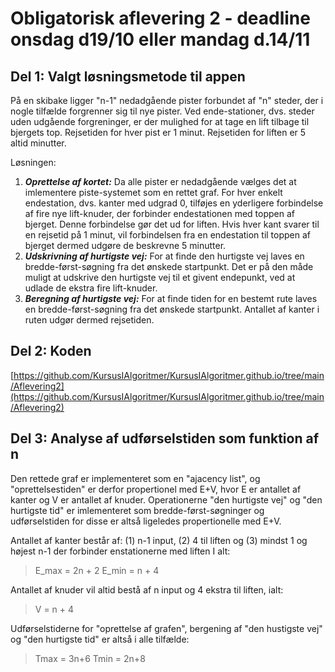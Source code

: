 # Obligatorisk aflevering 2 - deadline onsdag d19/10 eller mandag d.14/11

## Del 1: Valgt løsningsmetode til appen
På en skibake ligger "n-1" nedadgående pister forbundet af "n" steder, der i nogle tilfælde forgrenner sig til nye pister. Ved ende-stationer, dvs. steder uden udgående forgreninger, er der mulighed for at tage en lift tilbage til bjergets top. Rejsetiden for hver pist er 1 minut. Rejsetiden for liften er 5 altid minutter.

Løsningen:
1. ***Oprettelse af kortet:*** Da alle pister er nedadgående vælges det at imlementere piste-systemet som en rettet graf. For hver enkelt endestation, dvs. kanter med udgrad 0, tilføjes en yderligere forbindelse af fire nye lift-knuder, der forbinder endestationen med toppen af bjerget. Denne forbindelse gør det ud for liften. Hvis hver kant svarer til en rejsetid på 1 minut, vil forbindelsen fra en endestation til toppen af bjerget dermed udgøre de beskrevne 5 minutter.     
2. ***Udskrivning af hurtigste vej:*** For at finde den hurtigste vej laves en bredde-først-søgning fra det ønskede startpunkt. Det er på den måde muligt at udskrive den hurtigste vej til et givent endepunkt, ved at udlade de ekstra fire lift-knuder.      
3. ***Beregning af hurtigste vej:*** For at finde tiden for en bestemt rute laves en bredde-først-søgning fra det ønskede startpunkt. Antallet af kanter i ruten udgør dermed rejsetiden.   

## Del 2: Koden
[https://github.com/KursusIAlgoritmer/KursusIAlgoritmer.github.io/tree/main/Aflevering2](https://github.com/KursusIAlgoritmer/KursusIAlgoritmer.github.io/tree/main/Aflevering2)

## Del 3: Analyse af udførselstiden som funktion af n
Den rettede graf er implementeret som en "ajacency list", og "oprettelsestiden" er derfor propertionel med E+V, hvor E er antallet af kanter og V er antallet af knuder. Operationerne "den hurtigste vej" og "den hurtigste tid" er imlementeret som bredde-først-søgninger og udførselstiden for disse er altså ligeledes propertionelle med E+V.

Antallet af kanter består af:
(1) n-1 input, (2) 4 til liften og (3) mindst 1 og højest n-1 der forbinder enstationerne med liften
I alt:
>E_max = 2n + 2
>E_min = n + 4    

Antallet af knuder vil altid bestå af n input og 4 ekstra til liften, ialt:
>V = n + 4    

Udførselstiderne for "oprettelse af grafen", bergening af "den hustigste vej" og "den hurtigste tid" er altså i alle tilfælde:  
>Tmax = 3n+6
>Tmin = 2n+8
